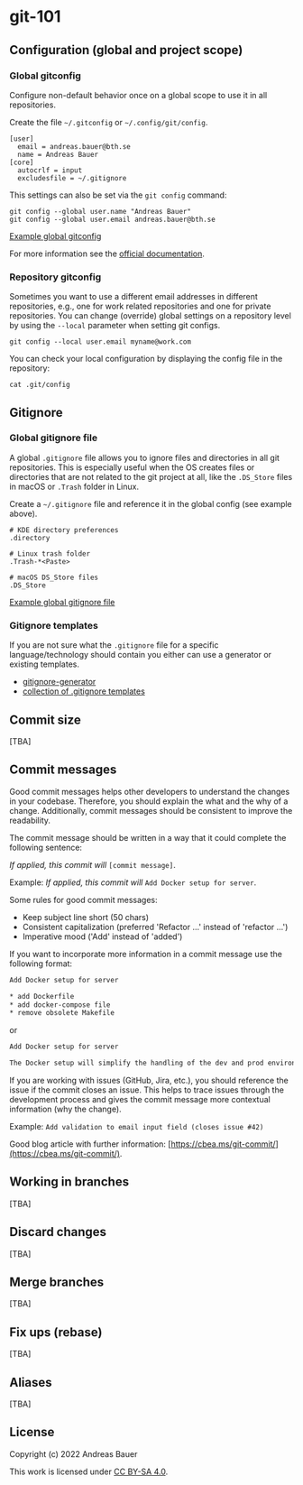 # git-101

## Configuration (global and project scope)

### Global gitconfig

Configure non-default behavior once on a global scope to use it in all repositories.

Create the file `~/.gitconfig` or `~/.config/git/config`.

```shell
[user]
  email = andreas.bauer@bth.se
  name = Andreas Bauer
[core]
  autocrlf = input
  excludesfile = ~/.gitignore
```

This settings can also be set via the `git config` command:

```shell
git config --global user.name "Andreas Bauer"
git config --global user.email andreas.bauer@bth.se
```

[Example global gitconfig](https://github.com/andreas-bauer/dotfiles/blob/master/gitconfig)

For more information see the [official documentation](https://git-scm.com/book/en/v2/Customizing-Git-Git-Configuration).

### Repository gitconfig

Sometimes you want to use a different email addresses in different repositories,
e.g., one for work related repositories and one for private repositories.
You can change (override) global settings on a repository level by
using the `--local` parameter when setting git configs.

```shell
git config --local user.email myname@work.com
```

You can check your local configuration by displaying the config file in the repository:

```shell
cat .git/config
```

## Gitignore

### Global gitignore file

A global `.gitignore` file allows you to ignore files and directories in all
git repositories.
This is especially useful when the OS creates files or directories that are not
related to the git project at all,
like the `.DS_Store` files in macOS or `.Trash` folder in Linux.

Create a `~/.gitignore` file and reference it in the global config (see example above).

```gitignore
# KDE directory preferences
.directory

# Linux trash folder
.Trash-*<Paste>

# macOS DS_Store files
.DS_Store
```

[Example global gitignore file](https://github.com/andreas-bauer/dotfiles/blob/master/gitignore)

### Gitignore templates

If you are not sure what the `.gitignore` file for a specific language/technology
should contain you either can use a generator or existing templates.

- [gitignore-generator](https://mrkandreev.name/snippets/gitignore-generator/)
- [collection of .gitignore templates](https://github.com/github/gitignore)

## Commit size

[TBA]

## Commit messages

Good commit messages helps other developers to understand the changes in your codebase.
Therefore, you should explain the what and the why of a change.
Additionally, commit messages should be consistent to improve the readability.

The commit message should be written in a way that it could
complete the following sentence:

*If applied, this commit will* `[commit message]`.

Example: *If applied, this commit will* `Add Docker setup for server`.

Some rules for good commit messages:

- Keep subject line short (50 chars)
- Consistent capitalization (preferred 'Refactor ...' instead of 'refactor ...')
- Imperative mood ('Add' instead of 'added')

If you want to incorporate more information in a commit message use
the following format:

```txt
Add Docker setup for server

* add Dockerfile
* add docker-compose file
* remove obsolete Makefile
```

or

```txt
Add Docker setup for server

The Docker setup will simplify the handling of the dev and prod environment.

```

If you are working with issues (GitHub, Jira, etc.),
you should reference the issue if the commit closes an issue.
This helps to trace issues through the development process
and gives the commit message more contextual information (why the change).

Example: `Add validation to email input field (closes issue #42)`

Good blog article with further information: [https://cbea.ms/git-commit/](https://cbea.ms/git-commit/).

## Working in branches

[TBA]

## Discard changes

[TBA]

## Merge branches

[TBA]

## Fix ups (rebase)

[TBA]

## Aliases

[TBA]

## License

Copyright (c) 2022 Andreas Bauer

This work is licensed under [CC BY-SA 4.0](./LICENSE).

